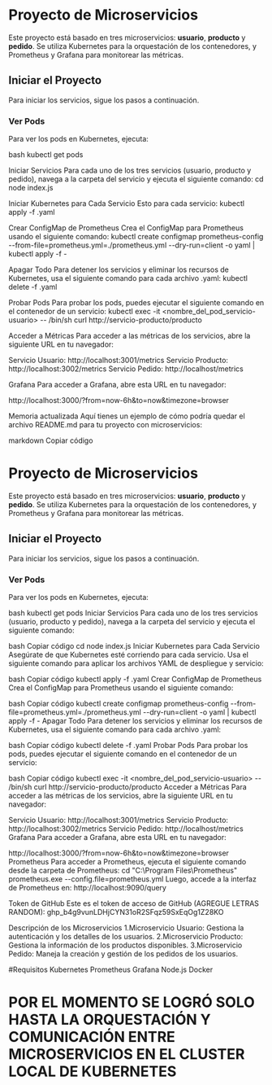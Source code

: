 # Proyecto de Microservicios
Este proyecto está basado en tres microservicios: **usuario**, **producto** y **pedido**. Se utiliza Kubernetes para la orquestación de los contenedores, y Prometheus y Grafana para monitorear las métricas.

## Iniciar el Proyecto

Para iniciar los servicios, sigue los pasos a continuación.

### Ver Pods

Para ver los pods en Kubernetes, ejecuta:

bash
kubectl get pods

Iniciar Servicios
Para cada uno de los tres servicios (usuario, producto y pedido), navega a la carpeta del servicio y ejecuta el siguiente comando:
cd <servicio>
node index.js

Iniciar Kubernetes para Cada Servicio
Esto para cada servicio:
kubectl apply -f <archivo-yaml>.yaml

Crear ConfigMap de Prometheus
Crea el ConfigMap para Prometheus usando el siguiente comando:
kubectl create configmap prometheus-config --from-file=prometheus.yml=./prometheus.yml --dry-run=client -o yaml | kubectl apply -f -


Apagar Todo
Para detener los servicios y eliminar los recursos de Kubernetes, usa el siguiente comando para cada archivo .yaml:
kubectl delete -f <archivo-yaml>.yaml

Probar Pods
Para probar los pods, puedes ejecutar el siguiente comando en el contenedor de un servicio:
kubectl exec -it <nombre_del_pod_servicio-usuario> -- /bin/sh
curl http://servicio-producto/producto


Acceder a Métricas
Para acceder a las métricas de los servicios, abre la siguiente URL en tu navegador:

Servicio Usuario: http://localhost:3001/metrics
Servicio Producto: http://localhost:3002/metrics
Servicio Pedido: http://localhost/metrics

Grafana
Para acceder a Grafana, abre esta URL en tu navegador:

http://localhost:3000/?from=now-6h&to=now&timezone=browser


Memoria actualizada
Aquí tienes un ejemplo de cómo podría quedar el archivo README.md para tu proyecto con microservicios:

markdown
Copiar código
# Proyecto de Microservicios

Este proyecto está basado en tres microservicios: **usuario**, **producto** y **pedido**. Se utiliza Kubernetes para la orquestación de los contenedores, y Prometheus y Grafana para monitorear las métricas.

## Iniciar el Proyecto

Para iniciar los servicios, sigue los pasos a continuación.

### Ver Pods

Para ver los pods en Kubernetes, ejecuta:

bash
kubectl get pods
Iniciar Servicios
Para cada uno de los tres servicios (usuario, producto y pedido), navega a la carpeta del servicio y ejecuta el siguiente comando:

bash
Copiar código
cd <servicio>
node index.js
Iniciar Kubernetes para Cada Servicio
Asegúrate de que Kubernetes esté corriendo para cada servicio. Usa el siguiente comando para aplicar los archivos YAML de despliegue y servicio:

bash
Copiar código
kubectl apply -f <archivo-yaml>.yaml
Crear ConfigMap de Prometheus
Crea el ConfigMap para Prometheus usando el siguiente comando:

bash
Copiar código
kubectl create configmap prometheus-config --from-file=prometheus.yml=./prometheus.yml --dry-run=client -o yaml | kubectl apply -f -
Apagar Todo
Para detener los servicios y eliminar los recursos de Kubernetes, usa el siguiente comando para cada archivo .yaml:

bash
Copiar código
kubectl delete -f <archivo-yaml>.yaml
Probar Pods
Para probar los pods, puedes ejecutar el siguiente comando en el contenedor de un servicio:

bash
Copiar código
kubectl exec -it <nombre_del_pod_servicio-usuario> -- /bin/sh
curl http://servicio-producto/producto
Acceder a Métricas
Para acceder a las métricas de los servicios, abre la siguiente URL en tu navegador:

Servicio Usuario: http://localhost:3001/metrics
Servicio Producto: http://localhost:3002/metrics
Servicio Pedido: http://localhost/metrics
Grafana
Para acceder a Grafana, abre esta URL en tu navegador:

http://localhost:3000/?from=now-6h&to=now&timezone=browser
Prometheus
Para acceder a Prometheus, ejecuta el siguiente comando desde la carpeta de Prometheus:
cd "C:\Program Files\Prometheus"
prometheus.exe --config.file=prometheus.yml
Luego, accede a la interfaz de Prometheus en:
http://localhost:9090/query

Token de GitHub
Este es el token de acceso de GitHub (AGREGUE LETRAS RANDOM):
ghp_b4g9vunLDHjCYN31oR2SFqz59SxEqOg1Z28KO


Descripción de los Microservicios
1.Microservicio Usuario: Gestiona la autenticación y los detalles de los usuarios.
2.Microservicio Producto: Gestiona la información de los productos disponibles.
3.Microservicio Pedido: Maneja la creación y gestión de los pedidos de los usuarios.

#Requisitos
Kubernetes
Prometheus
Grafana
Node.js
Docker




# POR EL MOMENTO SE LOGRÓ SOLO HASTA LA ORQUESTACIÓN Y COMUNICACIÓN ENTRE MICROSERVICIOS EN EL CLUSTER LOCAL DE KUBERNETES #
